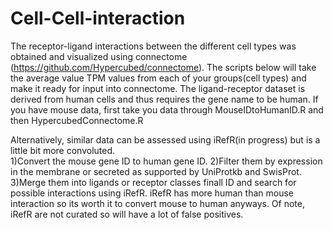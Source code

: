 # Cell-Cell-interaction
The receptor-ligand interactions between the different cell types was obtained and visualized using connectome (https://github.com/Hypercubed/connectome). The scripts below will take the average value TPM values from each of your groups(cell types) and make it ready for input into connectome. The ligand-receptor dataset is derived from human cells and thus requires the gene name to be human. If you have mouse data, first take you data through MouseIDtoHumanID.R and then HypercubedConnectome.R

Alternatively, similar data can be assessed using iRefR(in progress) but is a little bit more convoluted.  
1)Convert the mouse gene ID to human gene ID.
2)Filter them by expression in the membrane or secreted as supported by UniProtkb and SwisProt.
3)Merge them into ligands or receptor classes finall ID and search for possible interactions using iRefR. 
iRefR has more human than mouse interaction so its worth it to convert mouse to human anyways. Of note, iRefR are not curated so will have a lot of false positives. 
